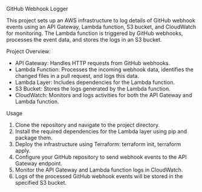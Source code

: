 GitHub Webhook Logger

This project sets up an AWS infrastructure to log details of GitHub webhook events using an API Gateway, Lambda function, S3 bucket, and CloudWatch for monitoring. The Lambda function is triggered by GitHub webhooks, processes the event data, and stores the logs in an S3 bucket.

Project Overview:

* API Gateway: Handles HTTP requests from GitHub webhooks.
* Lambda Function: Processes the incoming webhook data, identifies the changed files in a pull request, and logs this data.
* Lambda Layer: Includes dependencies for the Lambda function.
* S3 Bucket: Stores the logs generated by the Lambda function.
* CloudWatch: Monitors and logs activities for both the API Gateway and Lambda function.

Usage

1. Clone the repository and navigate to the project directory.
2. Install the required dependencies for the Lambda layer using pip and package them.
3. Deploy the infrastructure using Terraform: terraform init, terraform apply.
4. Configure your GitHub repository to send webhook events to the API Gateway endpoint.
5. Monitor the API Gateway and Lambda function logs in CloudWatch.
6. Logs of the processed GitHub webhook events will be stored in the specified S3 bucket.

